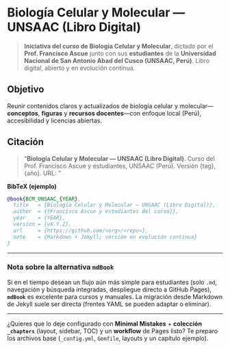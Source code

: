 # Biología Celular y Molecular — UNSAAC (Libro Digital)

> **Iniciativa del curso de Biología Celular y Molecular**, dictado por el **Prof. Francisco Ascue** junto con sus **estudiantes** de la **Universidad Nacional de San Antonio Abad del Cusco (UNSAAC, Perú)**.
> Libro digital, abierto y en evolución continua.
> 
## Objetivo

Reunir contenidos claros y actualizados de biología celular y molecular—**conceptos**, **figuras** y **recursos docentes**—con enfoque local (Perú), accesibilidad y licencias abiertas.


## Citación

> “**Biología Celular y Molecular — UNSAAC (Libro Digital)**. Curso del Prof. Francisco Ascue y estudiantes, UNSAAC (Perú). Versión {tag}, {año}. URL: ”

**BibTeX (ejemplo)**

```bibtex
@book{BCM_UNSAAC_{YEAR},
  title   = {Biología Celular y Molecular — UNSAAC (Libro Digital)},
  author  = {{Francisco Ascue y estudiantes del curso}},
  year    = {YEAR},
  version = {vX.Y.Z},
  url     = {https://github.com/<org>/<repo>},
  note    = {Markdown + Jekyll; versión en evolución continua}
}
```

---

### Nota sobre la alternativa `mdBook`

Si en el tiempo desean un flujo aún más simple para estudiantes (solo `.md`, navegación y búsqueda integradas, despliegue directo a GitHub Pages), **`mdBook`** es excelente para cursos y manuales. La migración desde Markdown de Jekyll suele ser directa (frentes YAML se pueden adaptar o eliminar).

---

¿Quieres que lo deje configurado con **Minimal Mistakes** + **colección `_chapters`** (layout, sidebar, TOC) y un **workflow** de Pages listo? Te preparo los archivos base (`_config.yml`, `Gemfile`, layouts y un capítulo ejemplo).
